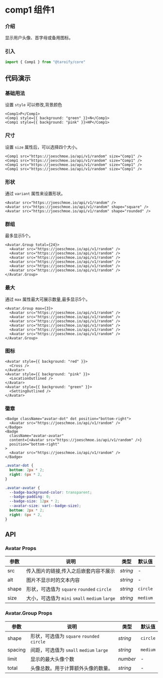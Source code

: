 # comp1 组件1

### 介绍

显示用户头像、首字母或备用图标。

### 引入

```ts
import { Comp1 } from "@taroify/core"
```

## 代码演示

### 基础用法

设置 `style` 可以修改,背景颜色

```tsx
<Comp1>P</Comp1>
<Comp1 style={{ background: "green" }}>N</Comp1>
<Comp1 style={{ background: "pink" }}>HP</Comp1>
```

### 尺寸

设置 `size` 属性后，可以选择四个大小。

```tsx
<Comp1 src="https://joeschmoe.io/api/v1/random" size="Comp1" />
<Comp1 src="https://joeschmoe.io/api/v1/random" size="Comp1" />
<Comp1 src="https://joeschmoe.io/api/v1/random" size="Comp1" />
<Comp1 src="https://joeschmoe.io/api/v1/random" size="Comp1" />
```

### 形状

通过 `variant` 属性来设置形状。

```tsx
<Avatar src="https://joeschmoe.io/api/v1/random" />
<Avatar src="https://joeschmoe.io/api/v1/random" shape="square" />
<Avatar src="https://joeschmoe.io/api/v1/random" shape="rounded" />
```

### 群组

最多显示5个。

```tsx
<Avatar.Group total={24}>
  <Avatar src="https://joeschmoe.io/api/v1/random" />
  <Avatar src="https://joeschmoe.io/api/v1/random" />
  <Avatar src="https://joeschmoe.io/api/v1/random" />
  <Avatar src="https://joeschmoe.io/api/v1/random" />
  <Avatar src="https://joeschmoe.io/api/v1/random" />
  <Avatar src="https://joeschmoe.io/api/v1/random" />
</Avatar.Group>
```

### 最大

通过 `max` 属性最大可展示数量,最多显示5个。

```tsx
<Avatar.Group max={3}>
  <Avatar src="https://joeschmoe.io/api/v1/random" />
  <Avatar src="https://joeschmoe.io/api/v1/random" />
  <Avatar src="https://joeschmoe.io/api/v1/random" />
  <Avatar src="https://joeschmoe.io/api/v1/random" />
  <Avatar src="https://joeschmoe.io/api/v1/random" />
  <Avatar src="https://joeschmoe.io/api/v1/random" />
</Avatar.Group>
```

### 图标

```tsx
<Avatar style={{ background: "red" }}>
  <Cross />
</Avatar>
<Avatar style={{ background: "pink" }}>
  <LocationOutlined />
</Avatar>
<Avatar style={{ background: "green" }}>
  <SettingOutlined />
</Avatar>
```

### 徽章

```tsx
<Badge className="avatar-dot" dot position="bottom-right">
  <Avatar src="https://joeschmoe.io/api/v1/random" />
</Badge>
<Badge
  className="avatar-avatar"
  content={<Avatar src="https://joeschmoe.io/api/v1/random" />}
  position="bottom-right"
>
  <Avatar src="https://joeschmoe.io/api/v1/random" />
</Badge>
```

```scss
.avatar-dot {
  bottom: 2px * 2;
  right: 6px * 2,
}

.avatar-avatar {
  --badge-background-color: transparent;
  --badge-padding: 0;
  --badge-size: 12px * 2;
  --avatar-size: var(--badge-size);
  bottom: 2px * 2;
  right: 6px * 2,
}
```

## API

### Avatar Props

| 参数 | 说明 | 类型 | 默认值 |
| --- | --- | --- | --- |
| src | 传入图片的链接,传入之后嵌套内容不展示 | _string_ | - |
| alt | 图片不显示时的文本内容 | _string_ | - |
| shape | 形状，可选值为 `square` `rounded` `circle` | _string_ | `circle` |
| size | 大小，可选值为 `mini` `small` `medium` `large` | _string_ | `medium` |

### Avatar.Group Props

| 参数 | 说明 | 类型 | 默认值 |
| --- | --- | --- | --- |
| shape | 形状，可选值为 `square` `rounded` `circle` | _string_ | `circle` |
| spacing | 间距，可选值为 `small` `medium` `large` | _string_ | `medium` |
| limit | 显示的最大头像个数 | _number_ | - |
| total | 头像总数。用于计算额外头像的数量。| _string_ | - |